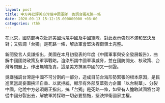 ```yaml
---
layout: post
title: 中方再批評美方污蔑中國軍隊　強調台獨死路一條
date: 2020-09-13 15:12:15.000000000 +08:00
categories: rthk
---
```


在北京，國防部再次批評美國污蔑中國及中國軍隊，對此表示強烈不滿和堅決反對；又強調「台獨」是死路一條，解放軍會堅決捍衛領土完整。

新聞發言人吳謙指出，美國在本月初發表的年度《中國軍事與安全發展報告》，曲解中國國防政策及軍事戰略，渲染所謂中國軍事威脅，並在國防開支、核政策、台灣等問題上，作出無端指責，這是美方抹黑中國的又一例證。

吳謙強調台灣是中國不可分割的一部分，造成目前台海形勢緊張的根本原因，是民進黨當局妄圖挾洋自重、以武拒統，顯示有外部反華勢力企圖「以台制華」、分裂中國。他說中方必須嚴正指出，搞「台獨」是死路一條，如果有人膽敢試圖將台灣從中國分裂出去，解放軍將採取一切必要措施，堅決捍衛國家主權。
